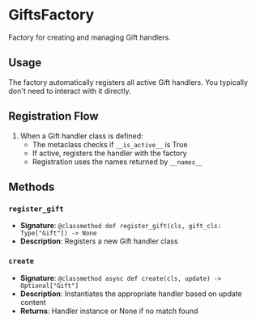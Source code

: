# GiftsFactory

Factory for creating and managing Gift handlers.

## Usage

The factory automatically registers all active Gift handlers. 
You typically don't need to interact with it directly.

## Registration Flow

1. When a Gift handler class is defined:
   - The metaclass checks if `__is_active__` is True
   - If active, registers the handler with the factory
   - Registration uses the names returned by `__names__`

## Methods

### `register_gift`
- **Signature**: `@classmethod def register_gift(cls, gift_cls: Type["Gift"]) -> None`
- **Description**: Registers a new Gift handler class

### `create`
- **Signature**: `@classmethod async def create(cls, update) -> Optional["Gift"]`
- **Description**: Instantiates the appropriate handler based on update content
- **Returns**: Handler instance or None if no match found
